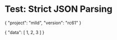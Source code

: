# Test: Strict JSON Parsing

{
  "project": "mlld",
  "version": "rc61"
}

{
  "data": [
    1,
    2,
    3
  ]
}
